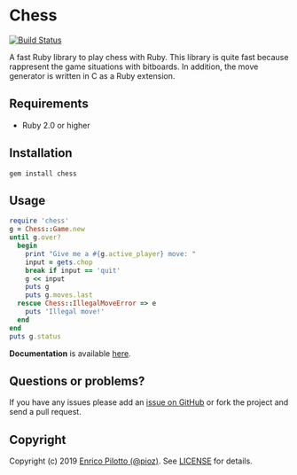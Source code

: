 # Chess

[![Build Status](https://travis-ci.org/pioz/chess.svg?branch=master)](https://travis-ci.org/pioz/chess)

A fast Ruby library to play chess with Ruby. This library is quite fast
because rappresent the game situations with bitboards. In addition, the move
generator is written in C as a Ruby extension.

## Requirements

- Ruby 2.0 or higher

## Installation

    gem install chess

## Usage

```ruby
require 'chess'
g = Chess::Game.new
until g.over?
  begin
    print "Give me a #{g.active_player} move: "
    input = gets.chop
    break if input == 'quit'
    g << input
    puts g
    puts g.moves.last
  rescue Chess::IllegalMoveError => e
    puts 'Illegal move!'
  end
end
puts g.status
```

**Documentation** is available [here](http://pioz.github.com/chess).

## Questions or problems?

If you have any issues please add an [issue on
GitHub](https://github.com/pioz/chess/issues) or fork the project and send a
pull request.

## Copyright

Copyright (c) 2019 [Enrico Pilotto (@pioz)](https://github.com/pioz). See
[LICENSE](https://github.com/pioz/chess/blob/master/LICENSE) for details.
